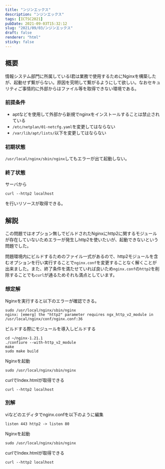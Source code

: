 ```yaml
---
title: "ンジンエックス"
description: "ンジンエックス"
tags: [ICTSC2021]
pubDate: 2021-09-03T15:32:12
slug: "2021/09/03/ンジンエックス"
draft: false
renderer: "html"
sticky: false
---
```



<h2>概要</h2>



<p>情報システム部門に所属しているI君は業務で使用するためにNginxを構築したが、起動せず繋がらない。原因を究明して繋がるようにして欲しい。なおセキュリティご事情的に外部からはファイル等を取得できない環境である。</p>



<h3>前提条件</h3>



<ul><li>aptなどを使用して外部から新規でnginxをインストールすることは禁止されている</li><li><code>/etc/netplan/01-netcfg.yaml</code>を変更してはならない</li><li><code>/var/lib/apt/lists/</code>以下を変更してはならない</li></ul>



<h3>初期状態</h3>



<p><code>/usr/local/nginx/sbin/nginx</code>してもエラーが出て起動しない。</p>



<h3>終了状態</h3>



<p>サーバから</p>


<div class="wp-block-syntaxhighlighter-code "><pre class="brush: plain; title: ; title: ; notranslate" title=""><code>curl --http2 localhost</code></pre></div>


<p>を行いリソースが取得できる。</p>



<h2>解説</h2>



<p>この問題ではオプション無しでビルドされたNginxにhttp2に関するモジュールが存在していないためエラーが発生しhttp2を使いたいが、起動できないという問題でした。</p>



<p>問題環境内にビルドするためのファイル一式があるので、http2モジュールを含むオプションを行い実行することで<code>nginx.conf</code>を変更することなく解くことが出来ました。また、終了条件を満たせていれば良いため<code>nginx.conf</code>の<code>http2</code>を削除することでも<code>curl</code>が通るためそれも満点としています。</p>



<h3>想定解</h3>



<p>Nginxを実行すると以下のエラーが確認できる。</p>


<div class="wp-block-syntaxhighlighter-code "><pre class="brush: plain; title: ; title: ; notranslate" title=""><code>sudo /usr/local/nginx/sbin/nginx 
nginx: &#91;emerg] the &quot;http2&quot; parameter requires ngx_http_v2_module in /usr/local/nginx/conf/nginx.conf:36</code></pre></div>


<p>ビルドする際にモジュールを導入しビルドする</p>


<div class="wp-block-syntaxhighlighter-code "><pre class="brush: plain; title: ; title: ; notranslate" title=""><code>cd ~/nginx-1.21.1
./confiure --with-http_v2_module
make
sudo make build</code></pre></div>


<p>Nginxを起動</p>


<div class="wp-block-syntaxhighlighter-code "><pre class="brush: plain; title: ; title: ; notranslate" title=""><code>sudo /usr/local/nginx/sbin/nginx</code></pre></div>


<p>curlでIndex.htmlが取得できる</p>


<div class="wp-block-syntaxhighlighter-code "><pre class="brush: plain; title: ; title: ; notranslate" title=""><code>curl --http2 localhost</code></pre></div>


<h3>別解</h3>



<p>viなどのエディタでnginx.confを以下のように編集</p>


<div class="wp-block-syntaxhighlighter-code "><pre class="brush: plain; title: ; title: ; notranslate" title=""><code>listen 443 http2 -&gt; listen 80</code></pre></div>


<p>Nginxを起動</p>


<div class="wp-block-syntaxhighlighter-code "><pre class="brush: plain; title: ; title: ; notranslate" title=""><code>sudo /usr/local/nginx/sbin/nginx</code></pre></div>


<p>curlでIndex.htmlが取得できる</p>


<div class="wp-block-syntaxhighlighter-code "><pre class="brush: plain; title: ; title: ; notranslate" title=""><code>curl --http2 localhost</code></pre></div>